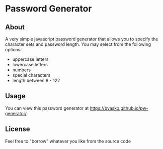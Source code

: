 # Password Generator

## About
A very simple javascript password generator that allows you to specify the character sets and password length. You may select from the following options:

- uppercase letters
- lowercase letters
- numbers
- special characters
- length between 8 - 122
## Usage
You can view this password generator at  https://bvasko.github.io/pw-generator/.

## License
Feel free to "borrow" whatever you like from the source code 